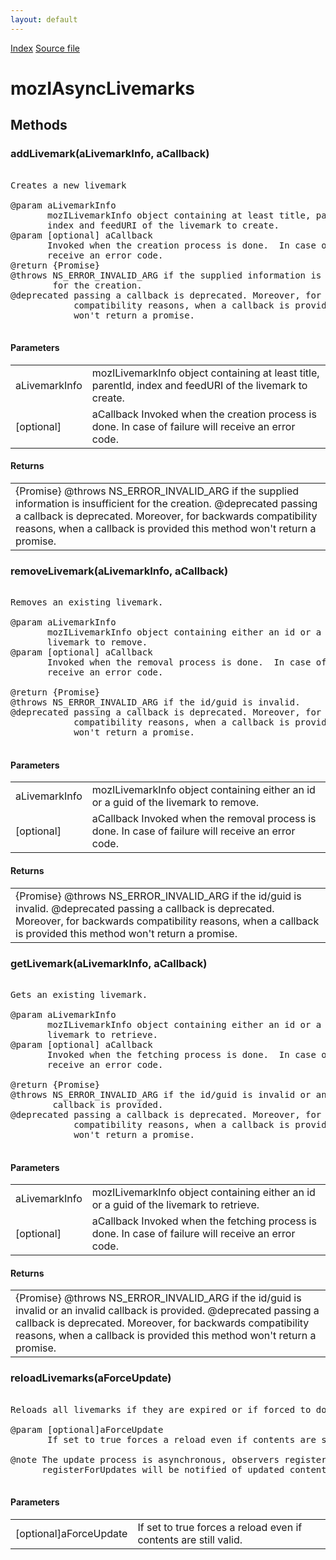 ```yaml
---
layout: default
---
```

<div id='links'><a href="../index.html">Index</a>
<a href="http://dxr.mozilla.org/mozilla-central/source/toolkit/components/places/mozIAsyncLivemarks.idl">Source file</a>
</div>

# mozIAsyncLivemarks #

## Methods ##

### addLivemark(aLivemarkInfo, aCallback) ###
<pre>  
Creates a new livemark  
  
@param aLivemarkInfo  
       mozILivemarkInfo object containing at least title, parentId,  
       index and feedURI of the livemark to create.  
@param [optional] aCallback  
       Invoked when the creation process is done.  In case of failure will  
       receive an error code.  
@return {Promise}  
@throws NS_ERROR_INVALID_ARG if the supplied information is insufficient  
        for the creation.  
@deprecated passing a callback is deprecated. Moreover, for backwards  
            compatibility reasons, when a callback is provided this method  
            won't return a promise.  
  
</pre>
#### Parameters ####

<table>

<tr>
<td>aLivemarkInfo</td>
<td>       mozILivemarkInfo object containing at least title, parentId,  
       index and feedURI of the livemark to create.  
</td>
</tr>

<tr>
<td>[optional]</td>
<td>aCallback  
       Invoked when the creation process is done.  In case of failure will  
       receive an error code.  
</td>
</tr>

</table>

#### Returns ####

<table>

<tr>
<td>{Promise}  
@throws NS_ERROR_INVALID_ARG if the supplied information is insufficient  
        for the creation.  
@deprecated passing a callback is deprecated. Moreover, for backwards  
            compatibility reasons, when a callback is provided this method  
            won't return a promise.  
</td>
</tr>

</table>

### removeLivemark(aLivemarkInfo, aCallback) ###
<pre>  
Removes an existing livemark.  
  
@param aLivemarkInfo  
       mozILivemarkInfo object containing either an id or a guid of the  
       livemark to remove.  
@param [optional] aCallback  
       Invoked when the removal process is done.  In case of failure will  
       receive an error code.  
  
@return {Promise}  
@throws NS_ERROR_INVALID_ARG if the id/guid is invalid.  
@deprecated passing a callback is deprecated. Moreover, for backwards  
            compatibility reasons, when a callback is provided this method  
            won't return a promise.  
  
</pre>
#### Parameters ####

<table>

<tr>
<td>aLivemarkInfo</td>
<td>       mozILivemarkInfo object containing either an id or a guid of the  
       livemark to remove.  
</td>
</tr>

<tr>
<td>[optional]</td>
<td>aCallback  
       Invoked when the removal process is done.  In case of failure will  
       receive an error code.  
</td>
</tr>

</table>

#### Returns ####

<table>

<tr>
<td>{Promise}  
@throws NS_ERROR_INVALID_ARG if the id/guid is invalid.  
@deprecated passing a callback is deprecated. Moreover, for backwards  
            compatibility reasons, when a callback is provided this method  
            won't return a promise.  
</td>
</tr>

</table>

### getLivemark(aLivemarkInfo, aCallback) ###
<pre>  
Gets an existing livemark.  
  
@param aLivemarkInfo  
       mozILivemarkInfo object containing either an id or a guid of the  
       livemark to retrieve.  
@param [optional] aCallback  
       Invoked when the fetching process is done.  In case of failure will  
       receive an error code.  
  
@return {Promise}  
@throws NS_ERROR_INVALID_ARG if the id/guid is invalid or an invalid  
        callback is provided.  
@deprecated passing a callback is deprecated. Moreover, for backwards  
            compatibility reasons, when a callback is provided this method  
            won't return a promise.  
  
</pre>
#### Parameters ####

<table>

<tr>
<td>aLivemarkInfo</td>
<td>       mozILivemarkInfo object containing either an id or a guid of the  
       livemark to retrieve.  
</td>
</tr>

<tr>
<td>[optional]</td>
<td>aCallback  
       Invoked when the fetching process is done.  In case of failure will  
       receive an error code.  
</td>
</tr>

</table>

#### Returns ####

<table>

<tr>
<td>{Promise}  
@throws NS_ERROR_INVALID_ARG if the id/guid is invalid or an invalid  
        callback is provided.  
@deprecated passing a callback is deprecated. Moreover, for backwards  
            compatibility reasons, when a callback is provided this method  
            won't return a promise.  
</td>
</tr>

</table>

### reloadLivemarks(aForceUpdate) ###
<pre>  
Reloads all livemarks if they are expired or if forced to do so.  
  
@param [optional]aForceUpdate  
       If set to true forces a reload even if contents are still valid.  
  
@note The update process is asynchronous, observers registered through  
      registerForUpdates will be notified of updated contents.  
  
</pre>
#### Parameters ####

<table>

<tr>
<td>[optional]aForceUpdate</td>
<td>       If set to true forces a reload even if contents are still valid.  
</td>
</tr>

</table>
